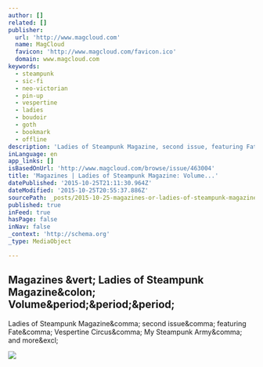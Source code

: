 ```yaml
---
author: []
related: []
publisher:
  url: 'http://www.magcloud.com'
  name: MagCloud
  favicon: 'http://www.magcloud.com/favicon.ico'
  domain: www.magcloud.com
keywords:
  - steampunk
  - sic-fi
  - neo-victorian
  - pin-up
  - vespertine
  - ladies
  - boudoir
  - goth
  - bookmark
  - offline
description: 'Ladies of Steampunk Magazine, second issue, featuring Fate, Vespertine Circus, My Steampunk Army, and more!'
inLanguage: en
app_links: []
isBasedOnUrl: 'http://www.magcloud.com/browse/issue/463004'
title: 'Magazines | Ladies of Steampunk Magazine: Volume...'
datePublished: '2015-10-25T21:11:30.964Z'
dateModified: '2015-10-25T20:55:37.886Z'
sourcePath: _posts/2015-10-25-magazines-or-ladies-of-steampunk-magazine-volume.md
published: true
inFeed: true
hasPage: false
inNav: false
_context: 'http://schema.org'
_type: MediaObject

---
```

<article style=""><h1>Magazines &amp;vert; Ladies of Steampunk Magazine&amp;colon; Volume&amp;period;&amp;period;&amp;period;</h1><p>Ladies of Steampunk Magazine&amp;comma; second issue&amp;comma; featuring Fate&amp;comma; Vespertine Circus&amp;comma; My Steampunk Army&amp;comma; and more&amp;excl;</p><img src="https://s3.amazonaws.com/storage3.magcloud.com/image/1a0199d877799543b3cb6d2c87218da8.jpg" /></article>